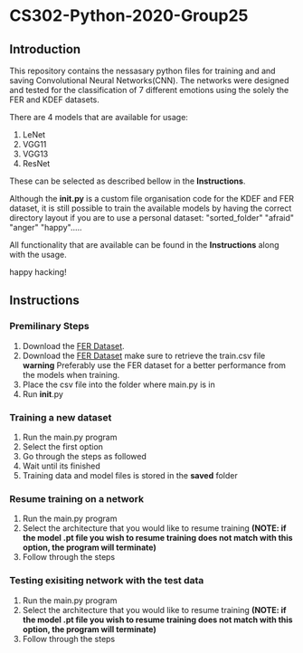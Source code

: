 # CS302-Python-2020-Group25

## Introduction
This repository contains the nessasary python files for training and and saving Convolutional Neural Networks(CNN). 
The networks were designed and tested for the classification of 7 different emotions using the solely the FER and KDEF datasets.

There are 4 models that are available for usage:
  1. LeNet
  2. VGG11
  3. VGG13
  4. ResNet

These can be selected as described bellow in the **Instructions**. 

Although the **__init__.py** is a custom file organisation code for the KDEF and FER dataset, it is still possible to train the available models by having the correct directory layout if you are to use a personal dataset:
"sorted_folder"
        "afraid"
        "anger"
        "happy".....

All functionality that are available can be found in the **Instructions** along with the usage.

happy hacking!
## Instructions

### Premilinary Steps
  1. Download the [FER Dataset](https://www.kdef.se/download-2/register.html).
  2.  Download the [FER Dataset](https://www.kaggle.com/c/challenges-in-representation-learning-facial-expression-recognition-challenge/data) make sure to retrieve the train.csv file
  **warning** Preferably use the FER dataset for a better performance from the models when training.
  3.  Place the csv file into the folder where main.py is in
  4.  Run __init__.py

### Training a new dataset
  1.  Run the main.py program
  2.  Select the first option
  3.  Go through the steps as followed
  4.  Wait until its finished
  5.  Training data and model files is stored in the **saved** folder

### Resume training on a network
  1.  Run the main.py program
  2.  Select the architecture that you would like to resume training 
  **(NOTE: if the model .pt file you wish to resume training does not match with this option, the program will terminate)**
  3.  Follow through the steps

### Testing exisiting network with the test data
  1. Run the main.py program
  2.  Select the architecture that you would like to resume training 
  **(NOTE: if the model .pt file you wish to resume training does not match with this option, the program will terminate)**
  3.  Follow through the steps
